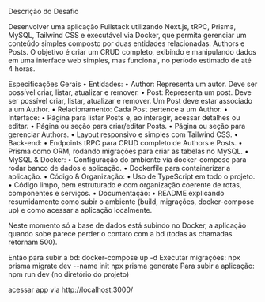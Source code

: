 Descrição do Desafio

Desenvolver uma aplicação Fullstack utilizando Next.js, tRPC, Prisma, MySQL, Tailwind CSS e executável via Docker, que permita gerenciar um conteúdo simples composto por duas entidades relacionadas: Authors e Posts. O objetivo é criar um CRUD completo, exibindo e manipulando dados em uma interface web simples, mas funcional, no período estimado de até 4 horas.

Especificações Gerais • Entidades: • Author: Representa um autor. Deve ser possível criar, listar, atualizar e remover. • Post: Representa um post. Deve ser possível criar, listar, atualizar e remover. Um Post deve estar associado a um Author. • Relacionamento: Cada Post pertence a um Author. • Interface: • Página para listar Posts e, ao interagir, acessar detalhes ou editar. • Página ou seção para criar/editar Posts. • Página ou seção para gerenciar Authors. • Layout responsivo e simples com Tailwind CSS. • Back-end: • Endpoints tRPC para CRUD completo de Authors e Posts. • Prisma como ORM, rodando migrações para criar as tabelas no MySQL. • MySQL & Docker: • Configuração do ambiente via docker-compose para rodar banco de dados e aplicação. • Dockerfile para containerizar a aplicação. • Código & Organização: • Uso de TypeScript em todo o projeto. • Código limpo, bem estruturado e com organização coerente de rotas, componentes e serviços. • Documentação: • README explicando resumidamente como subir o ambiente (build, migrações, docker-compose up) e como acessar a aplicação localmente.


Neste momento só a base de dados está subindo no Docker, a aplicação quando sobe parece perder o contato com a bd (todas as chamadas retornam 500).

Então para subir a bd: docker-compose up -d
Executar migrações: npx prisma migrate dev --name init   npx prisma generate
Para subir a aplicação:  npm run dev (no diretório do projeto)

acessar app via http://localhost:3000/